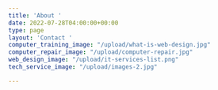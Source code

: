 ```yaml
---
title: 'About '
date: 2022-07-28T04:00:00+00:00
type: page
layout: 'Contact '
computer_training_image: "/upload/what-is-web-design.jpg"
computer_repair_image: "/upload/computer-repair.jpg"
web_design_image: "/upload/it-services-list.png"
tech_service_image: "/upload/images-2.jpg"

---
```

